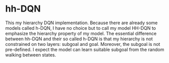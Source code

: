 # hh-DQN

This my hierarchy DQN implementation. Because there are already some models called h-DQN, I have no choice but to call my model HH-DQN to emphasize the hierarchy property of my model. The essential difference between hh-DQN and their so called h-DQN is that my hierarchy is not constrained on two layers: subgoal and goal. Moreover, the subgoal is not pre-defined. I expect the model can learn suitable subgoal from the random walking between states.


